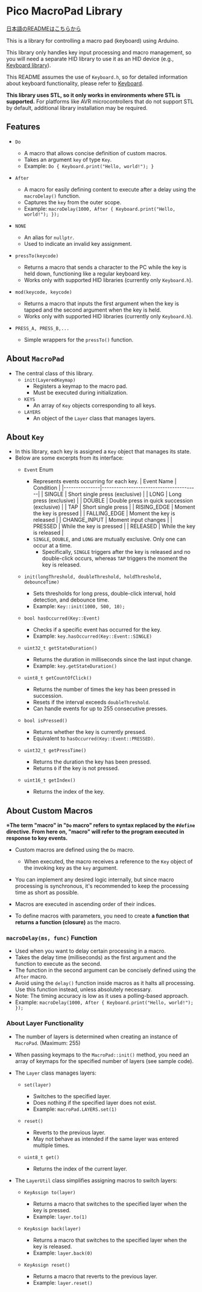 # Pico MacroPad Library
[日本語のREADMEはこちらから](/README.ja.md)

This is a library for controlling a macro pad (keyboard) using Arduino.

This library only handles key input processing and macro management, so you will need a separate HID library to use it as an HID device (e.g., [Keyboard library](https://github.com/arduino-libraries/Keyboard)).

This README assumes the use of `Keyboard.h`, so for detailed information about keyboard functionality, please refer to [Keyboard](https://github.com/arduino-libraries/Keyboard).

__This library uses STL, so it only works in environments where STL is supported.__
For platforms like AVR microcontrollers that do not support STL by default, additional library installation may be required.

## Features
- `Do`
    - A macro that allows concise definition of custom macros.
    - Takes an argument `key` of type `Key`.
    - Example: ```Do { Keyboard.print("Hello, world!"); }```

- `After`
    - A macro for easily defining content to execute after a delay using the `macroDelay()` function.
    - Captures the `key` from the outer scope.
    - Example: ```macroDelay(1000, After { Keyboard.print("Hello, world!"); });```

- `NONE`
    - An alias for `nullptr`.
    - Used to indicate an invalid key assignment.

- `pressTo(keycode)`
    - Returns a macro that sends a character to the PC while the key is held down, functioning like a regular keyboard key.
    - Works only with supported HID libraries (currently only `Keyboard.h`).

- `mod(keycode, keycode)`
    - Returns a macro that inputs the first argument when the key is tapped and the second argument when the key is held.
    - Works only with supported HID libraries (currently only `Keyboard.h`).

- `PRESS_A, PRESS_B,...`
    - Simple wrappers for the `pressTo()` function.

## About `MacroPad`
- The central class of this library.
    - `init(LayeredKeymap)`
        - Registers a keymap to the macro pad.
        - Must be executed during initialization.
    - `KEYS`
        - An array of `Key` objects corresponding to all keys.
    - `LAYERS`
        - An object of the `Layer` class that manages layers.

## About `Key`
- In this library, each key is assigned a `Key` object that manages its state.
- Below are some excerpts from its interface:
    - `Event` Enum
        - Represents events occurring for each key.
            | Event Name    | Condition                              |
            |---------------|----------------------------------------|
            | SINGLE        | Short single press (exclusive)        |
            | LONG          | Long press (exclusive)                |
            | DOUBLE        | Double press in quick succession (exclusive)      |
            | TAP           | Short single press                    |
            | RISING_EDGE   | Moment the key is pressed             |
            | FALLING_EDGE  | Moment the key is released            |
            | CHANGE_INPUT  | Moment input changes                  |
            | PRESSED       | While the key is pressed              |
            | RELEASED      | While the key is released             |
        - `SINGLE`, `DOUBLE`, and `LONG` are mutually exclusive. Only one can occur at a time.
            - Specifically, `SINGLE` triggers after the key is released and no double-click occurs, whereas `TAP` triggers the moment the key is released.

    - `init(longThreshold, doubleThreshold, holdThreshold, debounceTime)`
        - Sets thresholds for long press, double-click interval, hold detection, and debounce time.
        - Example: `Key::init(1000, 500, 10);`

    - `bool hasOccurred(Key::Event)`
        - Checks if a specific event has occurred for the key.
        - Example: `key.hasOccurred(Key::Event::SINGLE)`

    - `uint32_t getStateDuration()`
        - Returns the duration in milliseconds since the last input change.
        - Example: `key.getStateDuration()`

    - `uint8_t getCountOfClick()`
        - Returns the number of times the key has been pressed in succession.
        - Resets if the interval exceeds `doubleThreshold`.
        - Can handle events for up to 255 consecutive presses.

    - `bool isPressed()`
        - Returns whether the key is currently pressed.
        - Equivalent to `hasOccurred(Key::Event::PRESSED)`.

    - `uint32_t getPressTime()`
        - Returns the duration the key has been pressed.
        - Returns `0` if the key is not pressed.

    - `uint16_t getIndex()`
        - Returns the index of the key.

## About Custom Macros
※__The term "macro" in "`Do` macro" refers to syntax replaced by the `#define` directive. From here on, "macro" will refer to the program executed in response to key events.__
- Custom macros are defined using the `Do` macro.
    - When executed, the macro receives a reference to the `Key` object of the invoking key as the `key` argument.
- You can implement any desired logic internally, but since macro processing is synchronous, it's recommended to keep the processing time as short as possible.
- Macros are executed in ascending order of their indices.

- To define macros with parameters, you need to create __a function that returns a function (closure)__ as the macro.

### `macroDelay(ms, func)` Function
- Used when you want to delay certain processing in a macro.
- Takes the delay time (milliseconds) as the first argument and the function to execute as the second.
- The function in the second argument can be concisely defined using the `After` macro.
- Avoid using the `delay()` function inside macros as it halts all processing. Use this function instead, unless absolutely necessary.
- Note: The timing accuracy is low as it uses a polling-based approach.
- Example: ```macroDelay(1000, After { Keyboard.print("Hello, world!"); });```

### About Layer Functionality
- The number of layers is determined when creating an instance of `MacroPad`. (Maximum: 255)
- When passing keymaps to the `MacroPad::init()` method, you need an array of keymaps for the specified number of layers (see sample code).
- The `Layer` class manages layers:
    - `set(layer)`
        - Switches to the specified layer.
        - Does nothing if the specified layer does not exist.
        - Example: ```macroPad.LAYERS.set(1)```

    - `reset()`
        - Reverts to the previous layer.
        - May not behave as intended if the same layer was entered multiple times.

    - `uint8_t get()`
        - Returns the index of the current layer.

- The `LayerUtil` class simplifies assigning macros to switch layers:
    - `KeyAssign to(layer)`
        - Returns a macro that switches to the specified layer when the key is pressed.
        - Example: ```layer.to(1)```

    - `KeyAssign back(layer)`
        - Returns a macro that switches to the specified layer when the key is released.
        - Example: ```layer.back(0)```

    - `KeyAssign reset()`
        - Returns a macro that reverts to the previous layer.
        - Example: ```layer.reset()```
